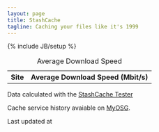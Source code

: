 ```yaml
---
layout: page
title: StashCache
tagline: Caching your files like it's 1999
---
```

{% include JB/setup %}

<section>

<div class="row">
  
  <div class="col-sm-6">
    <table id="averagequality" class="table table-bordered table-condensed qualitymap">
      <caption>Average Download Speed</caption>
      <tr>
        <th>Site</th>
        <th>Average Download Speed (Mbit/s)</th>
      </tr>
    </table>
  </div>
  <div class="col-sm-6">
    <div class="chart">
    </div>
  </div>
</div>

<div class="row">
  <div class="col-sm-6">
    <p>
      Data calculated with the <a href="https://stashcache-tester.readthedocs.org">StashCache Tester</a>
    </p>
    <p>
      Cache service history avaiable on <a href="http://myosg.grid.iu.edu/rgstatushistory/index?downtime_attrs_showpast=&account_type=cumulative_hours&ce_account_type=gip_vo&se_account_type=vo_transfer_volume&bdiitree_type=total_jobs&bdii_object=service&bdii_server=is-osg&start_type=7daysago&end_type=now&all_resources=on&facility_sel%5B%5D=10009&gridtype=on&gridtype_1=on&service=on&service_sel%5B%5D=142&active=on&active_value=1&disable_value=1">MyOSG</a>.
    </p>
  </div>
  <div class="col-sm-6">
    Last updated at <div id="updatedat"></div>
  </div>
</div>



</section>
